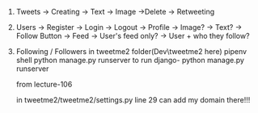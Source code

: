 1. Tweets 
    -> Creating 
       -> Text 
       -> Image 
    ->Delete 
    -> Retweeting

2. Users 
    -> Register
    -> Login 
    -> Logout 
    -> Profile 
        -> Image? 
        -> Text? 
        -> Follow Button
    -> Feed 
        -> User's feed only? 
        -> User + who they follow?

3. Following / Followers
    in tweetme2 folder(Dev\tweetme2 here) 
    pipenv shell
    python manage.py runserver
 to run django- python manage.py runserver
    
    from lecture-106


    in tweetme2/tweetme2/settings.py line 29 can add my domain there!!!